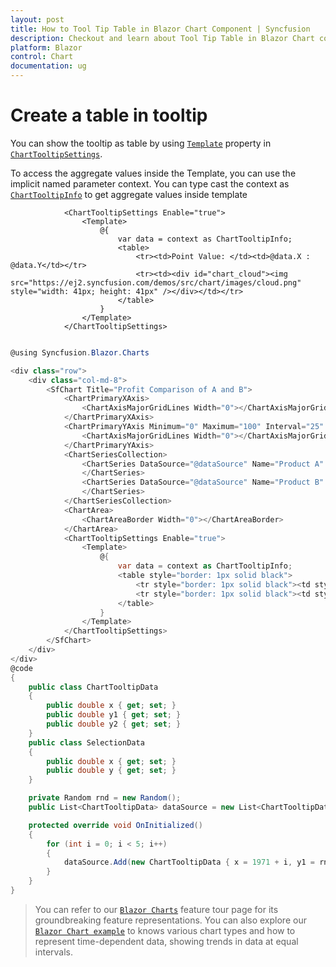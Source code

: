 ```yaml
---
layout: post
title: How to Tool Tip Table in Blazor Chart Component | Syncfusion
description: Checkout and learn about Tool Tip Table in Blazor Chart component of Syncfusion, and more details.
platform: Blazor
control: Chart
documentation: ug
---
```


<!-- markdownlint-disable MD036 -->

# Create a table in tooltip

You can show the tooltip as table by using [`Template`](https://help.syncfusion.com/cr/blazor/Syncfusion.Blazor.Charts.ChartTooltipSettings.html#Syncfusion_Blazor_Charts_ChartTooltipSettings_Template) property in [`ChartTooltipSettings`](https://help.syncfusion.com/cr/blazor/Syncfusion.Blazor.Charts.ChartTooltipSettings.html).

To access the aggregate values inside the Template, you can use the implicit named parameter context. You can type cast the context as [`ChartTooltipInfo`](https://help.syncfusion.com/cr/blazor/Syncfusion.Blazor.Charts.ChartTooltipInfo.html) to get aggregate values inside template

```
            <ChartTooltipSettings Enable="true">
                <Template>
                    @{
                        var data = context as ChartTooltipInfo;
                        <table>
                            <tr><td>Point Value: </td><td>@data.X : @data.Y</td></tr>
                            <tr><td><div id="chart_cloud"><img src="https://ej2.syncfusion.com/demos/src/chart/images/cloud.png" style="width: 41px; height: 41px" /></div></td></tr>
                        </table>
                    }
                </Template>
            </ChartTooltipSettings>

```

```csharp

@using Syncfusion.Blazor.Charts

<div class="row">
    <div class="col-md-8">
        <SfChart Title="Profit Comparison of A and B">
            <ChartPrimaryXAxis>
                <ChartAxisMajorGridLines Width="0"></ChartAxisMajorGridLines>
            </ChartPrimaryXAxis>
            <ChartPrimaryYAxis Minimum="0" Maximum="100" Interval="25" Title="Sales">
                <ChartAxisMajorGridLines Width="0"></ChartAxisMajorGridLines>
            </ChartPrimaryYAxis>
            <ChartSeriesCollection>
                <ChartSeries DataSource="@dataSource" Name="Product A" XName="x" Opacity="1" YName="y1" Type="ChartSeriesType.Column">
                </ChartSeries>
                <ChartSeries DataSource="@dataSource" Name="Product B" XName="x" Opacity="1" YName="y2" Type="ChartSeriesType.Column">
                </ChartSeries>
            </ChartSeriesCollection>
            <ChartArea>
                <ChartAreaBorder Width="0"></ChartAreaBorder>
            </ChartArea>
            <ChartTooltipSettings Enable="true">
                <Template>
                    @{
                        var data = context as ChartTooltipInfo;
                        <table style="border: 1px solid black">
                            <tr style="border: 1px solid black"><td style="border: 1px solid black">Point Value: </td><td style="border: 1px solid black">@data.X : @data.Y</td></tr>
                            <tr style="border: 1px solid black"><td style="border: 1px solid black"><div id="chart_cloud"><img src="https://ej2.syncfusion.com/demos/src/chart/images/cloud.png" style="width: 41px; height: 41px" /></div></td></tr>
                        </table>
                    }
                </Template>
            </ChartTooltipSettings>
        </SfChart>
    </div>
</div>
@code
{
    public class ChartTooltipData
    {
        public double x { get; set; }
        public double y1 { get; set; }
        public double y2 { get; set; }
    }
    public class SelectionData
    {
        public double x { get; set; }
        public double y { get; set; }
    }

    private Random rnd = new Random();
    public List<ChartTooltipData> dataSource = new List<ChartTooltipData>();

    protected override void OnInitialized()
    {
        for (int i = 0; i < 5; i++)
        {
            dataSource.Add(new ChartTooltipData { x = 1971 + i, y1 = rnd.Next(10, 100), y2 = rnd.Next(10, 100) });
        }
    }
}

```

> You can refer to our [`Blazor Charts`](https://www.syncfusion.com/blazor-components/blazor-charts) feature tour page for its groundbreaking feature representations. You can also explore our [`Blazor Chart example`](https://blazor.syncfusion.com/demos/chart/line?theme=bootstrap4) to knows various chart types and how to represent time-dependent data, showing trends in data at equal intervals.
